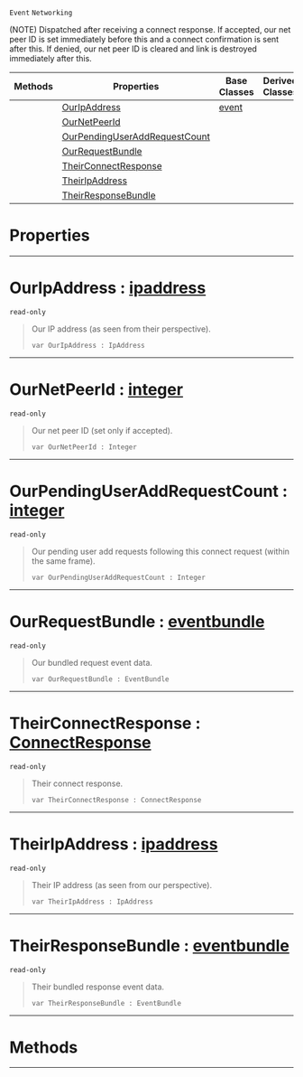  `Event` `Networking`



(NOTE) Dispatched after receiving a connect response. If accepted, our net peer ID is set immediately before this and a connect confirmation is sent after this. If denied, our net peer ID is cleared and link is destroyed immediately after this.

|Methods|Properties|Base Classes|Derived Classes|
|---|---|---|---|
| |[ OurIpAddress](netpeerreceivedconnectresponse.md#ouripaddress-zilch-engine)|[event](event.md)| |
| |[ OurNetPeerId](netpeerreceivedconnectresponse.md#ournetpeerid-zilch-engine)| | |
| |[ OurPendingUserAddRequestCount](netpeerreceivedconnectresponse.md#ourpendinguseraddrequest)| | |
| |[ OurRequestBundle](netpeerreceivedconnectresponse.md#ourrequestbundle-zilch-en)| | |
| |[ TheirConnectResponse](netpeerreceivedconnectresponse.md#theirconnectresponse-zer)| | |
| |[ TheirIpAddress](netpeerreceivedconnectresponse.md#theiripaddress-zilch-engi)| | |
| |[ TheirResponseBundle](netpeerreceivedconnectresponse.md#theirresponsebundle-zero)| | |


 #  Properties


---  
 #  OurIpAddress : [ipaddress](ipaddress.md)

 `read-only`

> Our IP address (as seen from their perspective).
> ``` lang=cpp, name=Nada
> var OurIpAddress : IpAddress


---  
 #  OurNetPeerId : [integer](../nada_base_types/integer.md)

 `read-only`

> Our net peer ID (set only if accepted).
> ``` lang=cpp, name=Nada
> var OurNetPeerId : Integer


---  
 #  OurPendingUserAddRequestCount : [integer](../nada_base_types/integer.md)

 `read-only`

> Our pending user add requests following this connect request (within the same frame).
> ``` lang=cpp, name=Nada
> var OurPendingUserAddRequestCount : Integer


---  
 #  OurRequestBundle : [eventbundle](eventbundle.md)

 `read-only`

> Our bundled request event data.
> ``` lang=cpp, name=Nada
> var OurRequestBundle : EventBundle


---  
 #  TheirConnectResponse : [ConnectResponse](../enum_reference.md#connectresponse)

 `read-only`

> Their connect response.
> ``` lang=cpp, name=Nada
> var TheirConnectResponse : ConnectResponse


---  
 #  TheirIpAddress : [ipaddress](ipaddress.md)

 `read-only`

> Their IP address (as seen from our perspective).
> ``` lang=cpp, name=Nada
> var TheirIpAddress : IpAddress


---  
 #  TheirResponseBundle : [eventbundle](eventbundle.md)

 `read-only`

> Their bundled response event data.
> ``` lang=cpp, name=Nada
> var TheirResponseBundle : EventBundle


---  
 #  Methods


---  
 

 